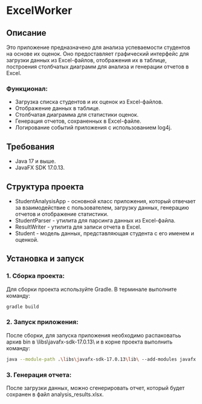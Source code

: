 # ExcelWorker

## Описание
Это приложение предназначено для анализа успеваемости студентов на основе их оценок. Оно предоставляет графический интерфейс для загрузки данных из Excel-файлов, отображения их в таблице, построения столбчатых диаграмм для анализа и генерации отчетов в Excel.

### Функционал:
- Загрузка списка студентов и их оценок из Excel-файлов.
- Отображение данных в таблице.
- Столбчатая диаграмма для статистики оценок.
- Генерация отчетов, сохраненных в Excel-файле.
- Логирование событий приложения с использованием log4j.

## Требования
- Java 17 и выше.
- JavaFX SDK 17.0.13.

## Структура проекта
- StudentAnalysisApp - основной класс приложения, который отвечает за взаимодействие с пользователем, загрузку данных, генерацию отчетов и отображение статистики.
- StudentParser - утилита для парсинга данных из Excel-файла.
- ResultWriter - утилита для записи отчета в Excel.
- Student - модель данных, представляющая студента с его именем и оценкой.

## Установка и запуск

### 1. Сборка проекта:
Для сборки проекта используйте Gradle. В терминале выполните команду:
```bash
gradle build
```
### 2. Запуск приложения:
После сборки, для запуска приложения необходимо распаковатьь архив bin в \libs\javafx-sdk-17.0.13\ и в корне проекта выполнить команду:
```bash
java --module-path .\libs\javafx-sdk-17.0.13\lib\ --add-modules javafx.controls,javafx.fxml -jar .\build\libs\excel-1.0-SNAPSHOT.jar
```
### 3. Генерация отчета:
После загрузки данных, можно сгенерировать отчет, который будет сохранен в файл analysis_results.xlsx.
